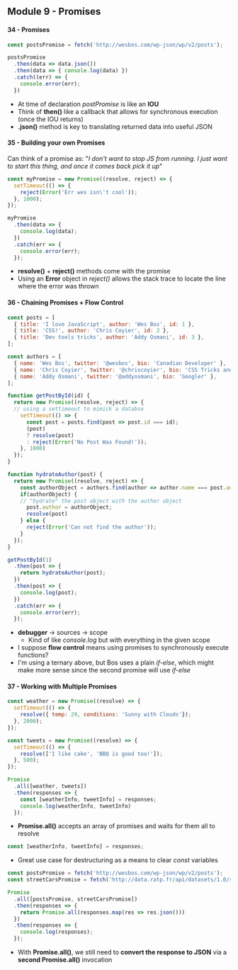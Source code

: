 ## Module 9 - Promises

#### 34 - Promises

```js
const postsPromise = fetch('http://wesbos.com/wp-json/wp/v2/posts');

postsPromise
  .then(data => data.json())
  .then(data => { console.log(data) })
  .catch((err) => {
    console.error(err);
  })
```
+ At time of declaration _postPromise_ is like an __IOU__
+ Think of __then()__ like a callback that allows for synchronous execution (once the IOU returns)
+ __.json()__ method is key to translating returned data into useful JSON


#### 35 - Building your own Promises

Can think of a promise as: "_I don't want to stop JS from running. I just want to start this thing, and once it comes back pick it up_"

```js
const myPromise = new Promise((resolve, reject) => {
  setTimeout(() => {
    reject(Error('Err wes isn\'t cool'));
  }, 1000);
});

myPromise
  .then(data => {
    console.log(data);
  })
  .catch(err => {
    console.error(err);
  });
  ```
+ __resolve()__ + __reject()__ methods come with the promise
+ Using an __Error__ object in _reject()_ allows the stack trace to locate the line where the error was thrown

#### 36 - Chaining Promises + Flow Control

```js
const posts = [
  { title: 'I love JavaScript', author: 'Wes Bos', id: 1 },
  { title: 'CSS!', author: 'Chris Coyier', id: 2 },
  { title: 'Dev tools tricks', author: 'Addy Osmani', id: 3 },
];

const authors = [
  { name: 'Wes Bos', twitter: '@wesbos', bio: 'Canadian Developer' },
  { name: 'Chris Coyier', twitter: '@chriscoyier', bio: 'CSS Tricks and CodePen' },
  { name: 'Addy Osmani', twitter: '@addyosmani', bio: 'Googler' },
];

function getPostById(id) {
  return new Promise((resolve, reject) => {
  // using a settimeout to mimick a databse
    setTimeout(() => {
      const post = posts.find(post => post.id === id);
      (post)
      ? resolve(post)
      : reject(Error('No Post Was Found!'));
    }, 1000)
  });
}

function hydrateAuthor(post) {
  return new Promise((resolve, reject) => {
    const authorObject = authors.find(author => author.name === post.author);
    if(authorObject) {
    // "hydrate" the post object with the author object
      post.author = authorObject;
      resolve(post)
    } else {
      reject(Error('Can not find the author'));
    }
  });
}

getPostById(1)
  .then(post => {
    return hydrateAuthor(post);
  })
  .then(post => {
    console.log(post);
  })
  .catch(err => {
    console.error(err);
  });
  ```

+ __debugger__ -> sources -> scope
  + Kind of like _console.log_ but with everything in the given scope
+ I suppose __flow control__ means using promises to synchronously execute functions?
+ I'm using a ternary above, but Bos uses a plain _if-else_, which might make more sense since the second promise will use _if-else_

#### 37 - Working with Multiple Promises

```js
const weather = new Promise((resolve) => {
  setTimeout(() => {
    resolve({ temp: 29, conditions: 'Sunny with Clouds'});
  }, 2000);
});

const tweets = new Promise((resolve) => {
  setTimeout(() => {
    resolve(['I like cake', 'BBQ is good too!']);
  }, 500);
});

Promise
  .all([weather, tweets])
  .then(responses => {
    const [weatherInfo, tweetInfo] = responses;
    console.log(weatherInfo, tweetInfo)
  });
  ```

  + __Promise.all()__ accepts an array of promises and waits for them all to resolve

  ```js
  const [weatherInfo, tweetInfo] = responses;
  ```
+ Great use case for destructuring as a means to clear _const_ variables

```js
const postsPromise = fetch('http://wesbos.com/wp-json/wp/v2/posts');
const streetCarsPromise = fetch('http://data.ratp.fr/api/datasets/1.0/search/?q=paris');

Promise
  .all([postsPromise, streetCarsPromise])
  .then(responses => {
    return Promise.all(responses.map(res => res.json()))
  })
  .then(responses => {
    console.log(responses);
  });
  ```
+ With __Promise.all()__, we still need to __convert the response to JSON__ via a __second Promise.all()__ invocation
